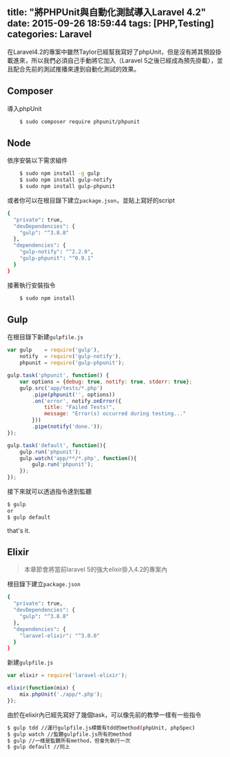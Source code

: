 title: "將PHPUnit與自動化測試導入Laravel 4.2"
date: 2015-09-26 18:59:44
tags: [PHP,Testing]
categories: Laravel
---
在Laravel4.2的專案中雖然Taylor已經幫我寫好了phpUnit，但是沒有將其預設掛載進來，所以我們必須自己手動將它加入（Laravel 5之後已經成為預先掛載），並且配合先前的測試推播來達到自動化測試的效果。

<!-- more -->

## Composer
導入phpUnit
``` bash
    $ sudo composer require phpunit/phpunit
```

## Node
依序安裝以下需求組件
``` bash
    $ sudo npm install -g gulp
    $ sudo npm install gulp-notify
    $ sudo npm install gulp-phpunit
```

或者你可以在根目錄下建立`package.json`，並貼上寫好的script
``` bash
{
  "private": true,
  "devDependencies": {
    "gulp": "^3.8.8"
  },
  "dependencies": {
    "gulp-notify": "^2.2.0",
    "gulp-phpunit": "^0.9.1"
  }
}
```
接著執行安裝指令
``` bash
    $ sudo npm install
```

## Gulp
在根目錄下新建`gulpfile.js`
``` js
var gulp    = require('gulp'),
    notify  = require('gulp-notify'),
    phpunit = require('gulp-phpunit');

gulp.task('phpunit', function() {
    var options = {debug: true, notify: true, stderr: true};
    gulp.src('app/tests/*.php')
        .pipe(phpunit('', options))
        .on('error', notify.onError({
            title: "Failed Tests!",
            message: "Error(s) occurred during testing..."
        }))
        .pipe(notify('done.'));
});

gulp.task('default', function(){
    gulp.run('phpunit');
    gulp.watch('app/**/*.php', function(){
        gulp.run('phpunit');
    });
});
```

接下來就可以透過指令達到監聽
``` bash
$ gulp
or
$ gulp default
```

that's it.

## Elixir
>本章節會將當前laravel 5的強大elixir掛入4.2的專案內

根目錄下建立`package.json`
``` bash
{
  "private": true,
  "devDependencies": {
    "gulp": "^3.8.8"
  },
  "dependencies": {
    "laravel-elixir": "^3.0.0"
  }
}
```

新建`gulpfile.js`
``` js
var elixir = require('laravel-elixir');

elixir(function(mix) {
    mix.phpUnit('./app/*.php');
});
```

由於在elixir內已經先寫好了幾個task，可以像先前的教學一樣有一些指令
``` bash
$ gulp tdd //運行gulpfile.js標籤有tdd的method(phpUnit, phpSpec)
$ gulp watch //監聽gulpfile.js所有的method
$ gulp //一樣是監聽所有method，但會先執行一次
$ gulp default //同上
```